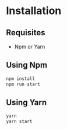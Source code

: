 # Installation

## Requisites
- Npm or Yarn

## Using Npm
```sh
npm install
npm run start
```
## Using Yarn
```sh
yarn
yarn start
